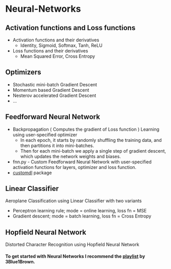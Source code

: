 # Neural-Networks

## Activation functions and Loss functions
 * Activation functions and their derivatives
     * Identity, Sigmoid, Softmax, Tanh, ReLU
 * Loss functions and their derivatives
     * Mean Squared Error, Cross Entropy   
 
## Optimizers
* Stochastic mini-batch Gradient Descent
* Momentum based Gradient Descent
* Nesterov accelerated Gradient Descent
* ...

## Feedforward Neural Network   
* Backpropagation ( Computes the gradient of Loss function ) Learning using user-specified optimizer  
    * In each epoch, it starts by randomly shuffling the training data, and then partitions it into mini-batches. 
    * Then for each mini-batch we apply a single step of gradient descent, which updates the network weights and biases. 
* fnn.py - Custom Feedforward Neural Network with user-specified activation functions for layers, optimizer and loss function. 
* [customdl](https://pypi.org/project/customdl/) package

## Linear Classifier          
Aeroplane Classification using Linear Classifier with two variants
* Perceptron learning rule; mode = online learning, loss fn =  MSE
* Gradient descent; mode = batch learning, loss fn = Cross Entropy

## Hopfield Neural Network   
Distorted Character Recognition using Hopfield Neural Network                
                         
#### To get started with Neural Networks I recommend the [playlist](https://youtube.com/playlist?list=PLZHQObOWTQDNU6R1_67000Dx_ZCJB-3pi) by 3Blue1Brown.
